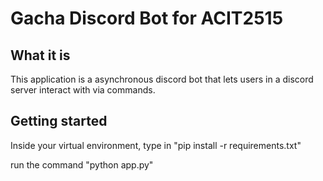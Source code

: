 ﻿<h1>Gacha Discord Bot for ACIT2515</h1>
 <h2>What it is</h2>
 <p>This application is a asynchronous discord bot that lets users in a discord server interact with via commands.</p>
 
 
<h2>Getting started</h2>
<p>Inside your virtual environment, type in "pip install -r requirements.txt"</p>
<p>run the command "python app.py"</p>
